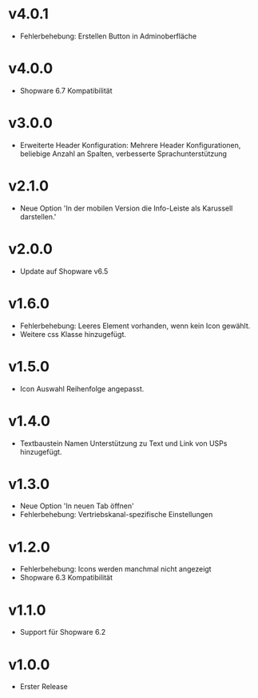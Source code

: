 # v4.0.1
- Fehlerbehebung: Erstellen Button in Adminoberfläche

# v4.0.0
- Shopware 6.7 Kompatibilität

# v3.0.0
- Erweiterte Header Konfiguration: Mehrere Header Konfigurationen, beliebige Anzahl an Spalten, verbesserte Sprachunterstützung

# v2.1.0
- Neue Option 'In der mobilen Version die Info-Leiste als Karussell darstellen.'

# v2.0.0
- Update auf Shopware v6.5

# v1.6.0
- Fehlerbehebung: Leeres <span> Element vorhanden, wenn kein Icon gewählt.
- Weitere css Klasse hinzugefügt.

# v1.5.0
- Icon Auswahl Reihenfolge angepasst.

# v1.4.0
- Textbaustein Namen Unterstützung zu Text und Link von USPs hinzugefügt.

# v1.3.0
- Neue Option 'In neuen Tab öffnen'
- Fehlerbehebung: Vertriebskanal-spezifische Einstellungen

# v1.2.0
- Fehlerbehebung: Icons werden manchmal nicht angezeigt
- Shopware 6.3 Kompatibilität

# v1.1.0
- Support für Shopware 6.2

# v1.0.0
- Erster Release
